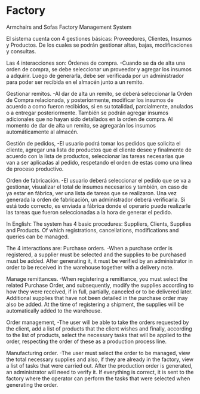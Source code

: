 # Factory
Armchairs and Sofas Factory Management System

El sistema cuenta con 4 gestiones básicas: Proveedores, Clientes, Insumos y Productos. 
De los cuales se podrán gestionar altas, bajas, modificaciones y consultas.

Las 4 interacciones son:
Órdenes de compra. -Cuando se da de alta una orden de compra, se debe seleccionar un proveedor y agregar los insumos a adquirir.
 Luego de generarla, debe ser verificada por un administrador para poder ser recibida en el almacén junto a un remito.

Gestionar remitos. -Al dar de alta un remito, se deberá seleccionar la Orden de Compra relacionada, y posteriormente, modificar los insumos de acuerdo a como fueron recibidos, si en su totalidad, parcialmente, anulados o a entregar posteriormente. También se podrán agregar insumos adicionales que no hayan sido detallados en la orden de compra. Al momento de dar de alta un remito, se agregarán los insumos automáticamente al almacén.

Gestión de pedidos, -El usuario podrá tomar los pedidos que solicita el cliente, agregar una lista de productos que el cliente desee y finalmente de acuerdo con la lista de productos, seleccionar las tareas necesarias que van a ser aplicadas al pedido, respetando el orden de estas como una línea de proceso productivo.

Orden de fabricación. -El usuario deberá seleccionar el pedido que se va a gestionar, visualizar el total de insumos necesarios y también, en caso de ya estar en fábrica, ver una lista de tareas que se realizaron.
Una vez generada la orden de fabricación, un administrador deberá verificarla. 
Si está todo correcto, es enviada a fábrica donde el operario puede realizarle las tareas que fueron seleccionadas a la hora de generar el pedido.



In English:
The system has 4 basic procedures: Suppliers, Clients, Supplies and Products.
Of which registrations, cancellations, modifications and queries can be managed.

The 4 interactions are:
Purchase orders. -When a purchase order is registered, a supplier must be selected and the supplies to be purchased must be added.
 After generating it, it must be verified by an administrator in order to be received in the warehouse together with a delivery note.

Manage remittances. -When registering a remittance, you must select the related Purchase Order, and subsequently, modify the supplies according to how they were received, if in full, partially, canceled or to be delivered later. Additional supplies that have not been detailed in the purchase order may also be added. At the time of registering a shipment, the supplies will be automatically added to the warehouse.

Order management, -The user will be able to take the orders requested by the client, add a list of products that the client wishes and finally, according to the list of products, select the necessary tasks that will be applied to the order, respecting the order of these as a production process line.

Manufacturing order. -The user must select the order to be managed, view the total necessary supplies and also, if they are already in the factory, view a list of tasks that were carried out.
After the production order is generated, an administrator will need to verify it.
If everything is correct, it is sent to the factory where the operator can perform the tasks that were selected when generating the order.
